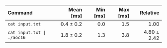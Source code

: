 | Command | Mean [ms] | Min [ms] | Max [ms] | Relative |
|:---|---:|---:|---:|---:|
| `cat input.txt` | 0.4 ± 0.2 | 0.0 | 1.5 | 1.00 |
| `cat input.txt \| ./aoc16` | 1.8 ± 0.2 | 1.3 | 3.8 | 4.80 ± 2.42 |
